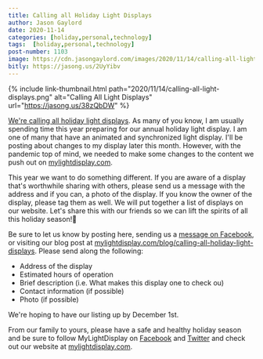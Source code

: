 ```yaml
---
title: Calling all Holiday Light Displays
author: Jason Gaylord
date: 2020-11-14
categories: [holiday,personal,technology]
tags:  [holiday,personal,technology]
post-number: 1103
image: https://cdn.jasongaylord.com/images/2020/11/14/calling-all-light-displays.png
bitly: https://jasong.us/2UyYibv
---
```


{% include link-thumbnail.html path="2020/11/14/calling-all-light-displays.png" alt="Calling All Light Displays" url="https://jasong.us/38zQbDW" %}

[We're calling all holiday light displays](https://jasong.us/38zQbDW). As many of you know, I am usually spending time this year preparing for our annual holiday light display. I am one of many that have an animated and synchronized light display. I'll be posting about changes to my display later this month. However, with the pandemic top of mind, we needed to make some changes to the content we push out on [mylightdisplay.com](https://jasong.us/38zQbDW). 

This year we want to do something different. If you are aware of a display that's worthwhile sharing with others, please send us a message with the address and if you can, a photo of the display. If you know the owner of the display, please tag them as well. We will put together a list of displays on our website. Let's share this with our friends so we can lift the spirits of all this holiday season!🎄

Be sure to let us know by posting here, sending us a [message on Facebook](https://jasong.us/35ppHmq), or visiting our blog post at [mylightdisplay.com/blog/calling-all-holiday-light-displays](https://jasong.us/38zQbDW). Please send along the following:

* Address of the display
* Estimated hours of operation
* Brief description (i.e. What makes this display one to check ou)
* Contact information (if possible)
* Photo (if possible)

We're hoping to have our listing up by December 1st.

From our family to yours, please have a safe and healthy holiday season and be sure to follow MyLightDisplay on [Facebook](https://jasong.us/35ppHmq) and [Twitter](https://jasong.us/38BKdlT) and check out our website at [mylightdisplay.com](https://jasong.us/38zQbDW).